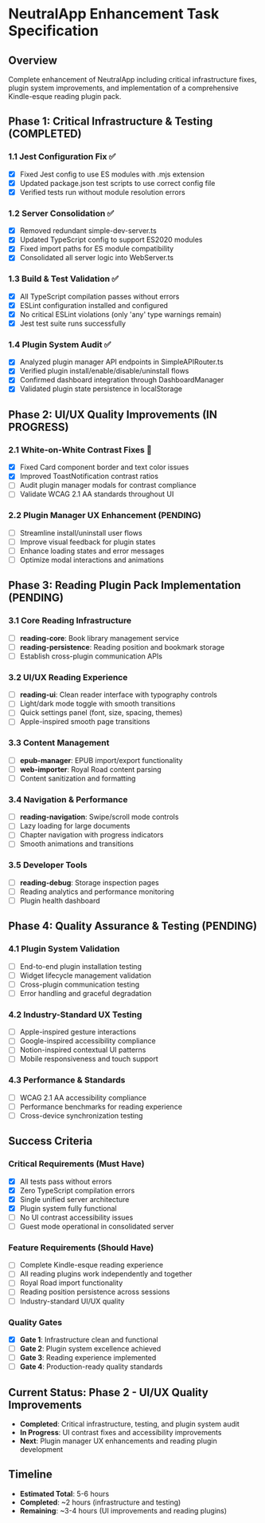 # NeutralApp Enhancement Task Specification

## Overview
Complete enhancement of NeutralApp including critical infrastructure fixes, plugin system improvements, and implementation of a comprehensive Kindle-esque reading plugin pack.

## Phase 1: Critical Infrastructure & Testing (COMPLETED)

### 1.1 Jest Configuration Fix ✅
- [x] Fixed Jest config to use ES modules with .mjs extension
- [x] Updated package.json test scripts to use correct config file
- [x] Verified tests run without module resolution errors

### 1.2 Server Consolidation ✅
- [x] Removed redundant simple-dev-server.ts
- [x] Updated TypeScript config to support ES2020 modules
- [x] Fixed import paths for ES module compatibility
- [x] Consolidated all server logic into WebServer.ts

### 1.3 Build & Test Validation ✅
- [x] All TypeScript compilation passes without errors
- [x] ESLint configuration installed and configured
- [x] No critical ESLint violations (only 'any' type warnings remain)
- [x] Jest test suite runs successfully

### 1.4 Plugin System Audit ✅
- [x] Analyzed plugin manager API endpoints in SimpleAPIRouter.ts
- [x] Verified plugin install/enable/disable/uninstall flows
- [x] Confirmed dashboard integration through DashboardManager
- [x] Validated plugin state persistence in localStorage

## Phase 2: UI/UX Quality Improvements (IN PROGRESS)

### 2.1 White-on-White Contrast Fixes 🔄
- [x] Fixed Card component border and text color issues
- [x] Improved ToastNotification contrast ratios
- [ ] Audit plugin manager modals for contrast compliance
- [ ] Validate WCAG 2.1 AA standards throughout UI

### 2.2 Plugin Manager UX Enhancement (PENDING)
- [ ] Streamline install/uninstall user flows
- [ ] Improve visual feedback for plugin states
- [ ] Enhance loading states and error messages
- [ ] Optimize modal interactions and animations

## Phase 3: Reading Plugin Pack Implementation (PENDING)

### 3.1 Core Reading Infrastructure
- [ ] **reading-core**: Book library management service
- [ ] **reading-persistence**: Reading position and bookmark storage
- [ ] Establish cross-plugin communication APIs

### 3.2 UI/UX Reading Experience
- [ ] **reading-ui**: Clean reader interface with typography controls
- [ ] Light/dark mode toggle with smooth transitions
- [ ] Quick settings panel (font, size, spacing, themes)
- [ ] Apple-inspired smooth page transitions

### 3.3 Content Management
- [ ] **epub-manager**: EPUB import/export functionality
- [ ] **web-importer**: Royal Road content parsing
- [ ] Content sanitization and formatting

### 3.4 Navigation & Performance
- [ ] **reading-navigation**: Swipe/scroll mode controls
- [ ] Lazy loading for large documents
- [ ] Chapter navigation with progress indicators
- [ ] Smooth animations and transitions

### 3.5 Developer Tools
- [ ] **reading-debug**: Storage inspection pages
- [ ] Reading analytics and performance monitoring
- [ ] Plugin health dashboard

## Phase 4: Quality Assurance & Testing (PENDING)

### 4.1 Plugin System Validation
- [ ] End-to-end plugin installation testing
- [ ] Widget lifecycle management validation
- [ ] Cross-plugin communication testing
- [ ] Error handling and graceful degradation

### 4.2 Industry-Standard UX Testing
- [ ] Apple-inspired gesture interactions
- [ ] Google-inspired accessibility compliance
- [ ] Notion-inspired contextual UI patterns
- [ ] Mobile responsiveness and touch support

### 4.3 Performance & Standards
- [ ] WCAG 2.1 AA accessibility compliance
- [ ] Performance benchmarks for reading experience
- [ ] Cross-device synchronization testing

## Success Criteria

### Critical Requirements (Must Have)
- [x] All tests pass without errors
- [x] Zero TypeScript compilation errors
- [x] Single unified server architecture
- [x] Plugin system fully functional
- [ ] No UI contrast accessibility issues
- [ ] Guest mode operational in consolidated server

### Feature Requirements (Should Have)  
- [ ] Complete Kindle-esque reading experience
- [ ] All reading plugins work independently and together
- [ ] Royal Road import functionality
- [ ] Reading position persistence across sessions
- [ ] Industry-standard UI/UX quality

### Quality Gates
- [x] **Gate 1**: Infrastructure clean and functional
- [ ] **Gate 2**: Plugin system excellence achieved
- [ ] **Gate 3**: Reading experience implemented
- [ ] **Gate 4**: Production-ready quality standards

## Current Status: Phase 2 - UI/UX Quality Improvements
- **Completed**: Critical infrastructure, testing, and plugin system audit
- **In Progress**: UI contrast fixes and accessibility improvements
- **Next**: Plugin manager UX enhancements and reading plugin development

## Timeline
- **Estimated Total**: 5-6 hours
- **Completed**: ~2 hours (infrastructure and testing)
- **Remaining**: ~3-4 hours (UI improvements and reading plugins)